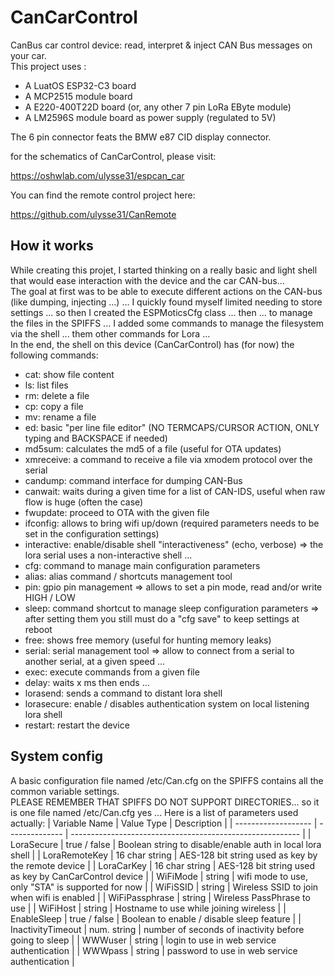 # CanCarControl
CanBus car control device: read, interpret &amp; inject CAN Bus messages on your car.  
This project uses :
* A LuatOS ESP32-C3 board
* A MCP2515 module board
* A E220-400T22D board (or, any other 7 pin LoRa EByte module)
* A LM2596S module board as power supply (regulated to 5V) 

The 6 pin connector feats the BMW e87 CID display connector.  

for the schematics of CanCarControl, please visit:  

https://oshwlab.com/ulysse31/espcan_car

You can find the remote control project here:  

https://github.com/ulysse31/CanRemote

## How it works
While creating this projet, I started thinking on a really basic and light shell that would ease interaction with the device and the car CAN-bus...  
The goal at first was to be able to execute different actions on the CAN-bus (like dumping, injecting ...) ... I quickly found myself limited needing to store settings ... so then I created the ESPMoticsCfg class ... then ... to manage the files in the SPIFFS ... I added some commands to manage the filesystem via the shell ... them other commands for Lora ...  
In the end, the shell on this device (CanCarControl) has (for now) the following commands:
  * cat: show file content
  * ls: list files
  * rm: delete a file
  * cp: copy a file
  * mv: rename a file
  * ed: basic "per line file editor" (NO TERMCAPS/CURSOR ACTION, ONLY typing and BACKSPACE if needed)
  * md5sum: calculates the md5 of a file (useful for OTA updates)
  * xmreceive: a command to receive a file via xmodem protocol over the serial
  * candump: command interface for dumping CAN-Bus
  * canwait: waits during a given time for a list of CAN-IDS, useful when raw flow is huge (often the case)
  * fwupdate: proceed to OTA with the given file
  * ifconfig: allows to bring wifi up/down (required parameters needs to be set in the configuration settings)
  * interactive: enable/disable shell "interactiveness" (echo, verbose) => the lora serial uses a non-interactive shell ...
  * cfg: command to manage main configuration parameters
  * alias: alias command / shortcuts management tool
  * pin: gpio pin management => allows to set a pin mode, read and/or write HIGH / LOW
  * sleep: command shortcut to manage sleep configuration parameters => after setting them you still must do a "cfg save" to keep settings at reboot
  * free: shows free memory (useful for hunting memory leaks)
  * serial: serial management tool => allow to connect from a serial to another serial, at a given speed ...
  * exec: execute commands from a given file
  * delay: waits x ms then ends ...
  * lorasend: sends a command to distant lora shell
  * lorasecure: enable / disables authentication system on local listening lora shell
  * restart: restart the device

## System config
A basic configuration file named /etc/Can.cfg on the SPIFFS contains all the common variable settings.  
PLEASE REMEMBER THAT SPIFFS DO NOT SUPPORT DIRECTORIES...  so it is one file named /etc/Can.cfg yes ...
Here is a list of parameters used actually:
  |    Variable Name    |   Value Type   |                        Description                        |
  | ------------------- | -------------- | --------------------------------------------------------- |
  | LoraSecure          |  true / false  | Boolean string to disable/enable auth in local lora shell |
  | LoraRemoteKey       | 16 char string | AES-128 bit string used as key by the remote device       |
  | LoraCarKey          | 16 char string | AES-128 bit string used as key by CanCarControl device    |
  | WiFiMode            |    string      | wifi mode to use, only "STA" is supported for now         |
  | WiFiSSID            |    string      | Wireless SSID to join when wifi is enabled                |
  | WiFiPassphrase      |    string      | Wireless PassPhrase to use                                |
  | WiFiHost            |    string      | Hostname to use while joining wireless                    |
  | EnableSleep         |  true / false  | Boolean to enable / disable sleep feature                 |
  | InactivityTimeout   |  num. string   | number of seconds of inactivity before going to sleep     |
  | WWWuser             |    string      | login to use in web service authentication                |
  | WWWpass             |    string      | password to use in web service authentication             |
  
